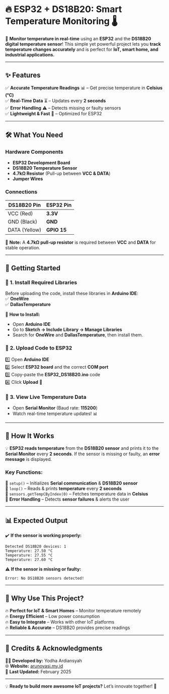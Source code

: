 # 🔥 **ESP32 + DS18B20: Smart Temperature Monitoring** 🌡️  

🚀 **Monitor temperature in real-time** using an **ESP32** and the **DS18B20 digital temperature sensor**! This simple yet powerful project lets you **track temperature changes accurately** and is perfect for **IoT, smart home, and industrial applications.**  

---

## ✨ **Features**  
✅ **Accurate Temperature Readings** 📊 – Get precise temperature in **Celsius (°C)**  
✅ **Real-Time Data** ⏳ – Updates every **2 seconds**  
✅ **Error Handling** ⚠️ – Detects missing or faulty sensors  
✅ **Lightweight & Fast** 🚀 – Optimized for ESP32  

---

## 🛠 **What You Need**  
### **Hardware Components**  
- **ESP32 Development Board**  
- **DS18B20 Temperature Sensor**  
- **4.7kΩ Resistor** (Pull-up between **VCC & DATA**)  
- **Jumper Wires**  

### **Connections**  
| DS18B20 Pin | ESP32 Pin  |
|-------------|-----------|
| VCC (Red)   | **3.3V**  |
| GND (Black) | **GND**   |
| DATA (Yellow) | **GPIO 15** |

🔹 **Note:** A **4.7kΩ pull-up resistor** is required between **VCC** and **DATA** for stable operation.

---

## 🚀 **Getting Started**  

### 🔹 **1. Install Required Libraries**  
Before uploading the code, install these libraries in **Arduino IDE**:  
✅ **OneWire**  
✅ **DallasTemperature**  

📌 **How to Install:**  
- Open **Arduino IDE**  
- Go to **Sketch → Include Library → Manage Libraries**  
- Search for **OneWire** and **DallasTemperature**, then install them.  

### 🔹 **2. Upload Code to ESP32**  
1️⃣ Open **Arduino IDE**  
2️⃣ Select **ESP32 board** and the correct **COM port**  
3️⃣ Copy-paste the **ESP32_DS18B20.ino** code  
4️⃣ Click **Upload** 🚀  

### 🔹 **3. View Live Temperature Data**  
- Open **Serial Monitor** (Baud rate: **115200**)  
- Watch real-time temperature updates! 📊  

---

## 📜 **How It Works**  

💡 **ESP32 reads temperature** from the **DS18B20 sensor** and prints it to the **Serial Monitor** every **2 seconds**. If the sensor is missing or faulty, an **error message** is displayed.  

### **Key Functions:**  
🔹 `setup()` – Initializes **Serial communication** & **DS18B20 sensor**  
🔹 `loop()` – Reads & prints **temperature** every **2 seconds**  
🔹 `sensors.getTempCByIndex(0)` – Fetches temperature data in **Celsius**  
🔹 **Error Handling** – Detects **sensor failures** & alerts the user  

---

## 📊 **Expected Output**  

✔️ **If the sensor is working properly:**  
```
Detected DS18B20 devices: 1  
Temperature: 27.50 °C  
Temperature: 27.55 °C  
Temperature: 27.60 °C  
```

⚠️ **If the sensor is missing or faulty:**  
```
Error: No DS18B20 sensors detected!  
```

---

## 🎯 **Why Use This Project?**  
🔥 **Perfect for IoT & Smart Homes** – Monitor temperature remotely  
🔥 **Energy Efficient** – Low power consumption  
🔥 **Easy to Integrate** – Works with other IoT platforms  
🔥 **Reliable & Accurate** – DS18B20 provides precise readings  

---

## 🙌 **Credits & Acknowledgments**  
👨‍💻 **Developed by:** Yodha Ardiansyah  
🌐 **Website:** [arunovasi.my.id](https://arunovasi.my.id)  
📅 **Last Updated:** February 2025  

---

💡 **Ready to build more awesome IoT projects?** Let’s innovate together! 🚀
